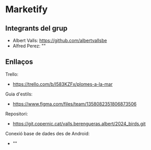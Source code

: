 # Marketify

## Integrants del grup

- Albert Valls: https://github.com/albertvallsbe
- Alfred Perez: ""

## Enllaços

Trello:

- https://trello.com/b/I583KZFx/plomes-a-la-mar

Guia d'estils:

- https://www.figma.com/files/team/1358082351806873506

Repositori:

- https://git.copernic.cat/valls.berengueras.albert/2024_birds.git

Conexió base de dades des de Android:

- ""
